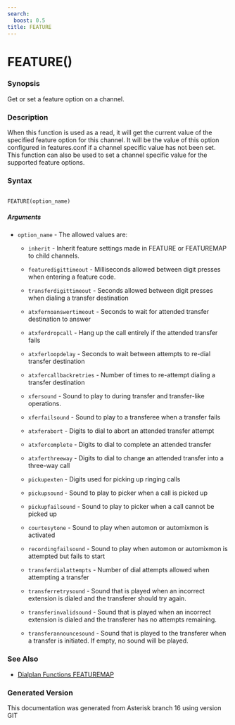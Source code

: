 ```yaml
---
search:
  boost: 0.5
title: FEATURE
---
```


# FEATURE()

### Synopsis

Get or set a feature option on a channel.

### Description

When this function is used as a read, it will get the current value of the specified feature option for this channel. It will be the value of this option configured in features.conf if a channel specific value has not been set. This function can also be used to set a channel specific value for the supported feature options.<br>


### Syntax


```

FEATURE(option_name)
```
##### Arguments


* `option_name` - The allowed values are:<br>

    * `inherit` - Inherit feature settings made in FEATURE or FEATUREMAP to child channels.<br>

    * `featuredigittimeout` - Milliseconds allowed between digit presses when entering a feature code.<br>

    * `transferdigittimeout` - Seconds allowed between digit presses when dialing a transfer destination<br>

    * `atxfernoanswertimeout` - Seconds to wait for attended transfer destination to answer<br>

    * `atxferdropcall` - Hang up the call entirely if the attended transfer fails<br>

    * `atxferloopdelay` - Seconds to wait between attempts to re-dial transfer destination<br>

    * `atxfercallbackretries` - Number of times to re-attempt dialing a transfer destination<br>

    * `xfersound` - Sound to play to during transfer and transfer-like operations.<br>

    * `xferfailsound` - Sound to play to a transferee when a transfer fails<br>

    * `atxferabort` - Digits to dial to abort an attended transfer attempt<br>

    * `atxfercomplete` - Digits to dial to complete an attended transfer<br>

    * `atxferthreeway` - Digits to dial to change an attended transfer into a three-way call<br>

    * `pickupexten` - Digits used for picking up ringing calls<br>

    * `pickupsound` - Sound to play to picker when a call is picked up<br>

    * `pickupfailsound` - Sound to play to picker when a call cannot be picked up<br>

    * `courtesytone` - Sound to play when automon or automixmon is activated<br>

    * `recordingfailsound` - Sound to play when automon or automixmon is attempted but fails to start<br>

    * `transferdialattempts` - Number of dial attempts allowed when attempting a transfer<br>

    * `transferretrysound` - Sound that is played when an incorrect extension is dialed and the transferer should try again.<br>

    * `transferinvalidsound` - Sound that is played when an incorrect extension is dialed and the transferer has no attempts remaining.<br>

    * `transferannouncesound` - Sound that is played to the transferer when a transfer is initiated. If empty, no sound will be played.<br>

### See Also

* [Dialplan Functions FEATUREMAP](/Asterisk_16_Documentation/API_Documentation/Dialplan_Functions/FEATUREMAP)


### Generated Version

This documentation was generated from Asterisk branch 16 using version GIT 